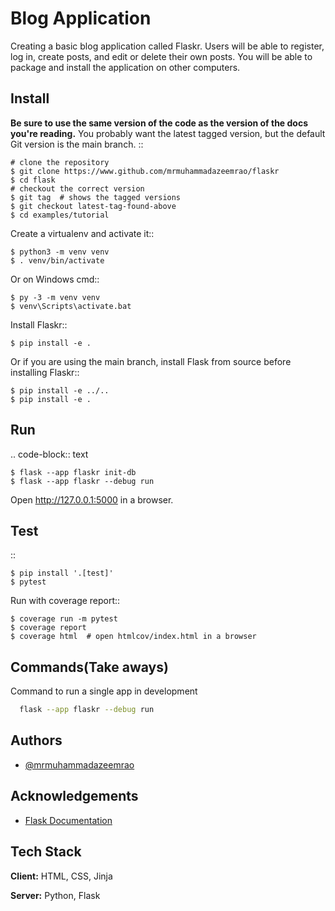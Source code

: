 
# Blog Application

Creating a basic blog application called Flaskr. Users will be able to register, log in, create posts, and edit or delete their own posts. You will be able to package and install the application on other computers.


Install
-------

**Be sure to use the same version of the code as the version of the docs
you're reading.** You probably want the latest tagged version, but the
default Git version is the main branch. ::

    # clone the repository
    $ git clone https://www.github.com/mrmuhammadazeemrao/flaskr
    $ cd flask
    # checkout the correct version
    $ git tag  # shows the tagged versions
    $ git checkout latest-tag-found-above
    $ cd examples/tutorial

Create a virtualenv and activate it::

    $ python3 -m venv venv
    $ . venv/bin/activate

Or on Windows cmd::

    $ py -3 -m venv venv
    $ venv\Scripts\activate.bat

Install Flaskr::

    $ pip install -e .

Or if you are using the main branch, install Flask from source before
installing Flaskr::

    $ pip install -e ../..
    $ pip install -e .


Run
---

.. code-block:: text

    $ flask --app flaskr init-db
    $ flask --app flaskr --debug run

Open http://127.0.0.1:5000 in a browser.


Test
----

::

    $ pip install '.[test]'
    $ pytest

Run with coverage report::

    $ coverage run -m pytest
    $ coverage report
    $ coverage html  # open htmlcov/index.html in a browser

## Commands(Take aways)

Command to run a single app in development
```bash
  flask --app flaskr --debug run
```


## Authors

- [@mrmuhammadazeemrao](https://www.github.com/mrmuhammadazeemrao)


## Acknowledgements

 - [Flask Documentation](https://flask.palletsprojects.com/en/2.2.x/tutorial/)


## Tech Stack

**Client:** HTML, CSS, Jinja

**Server:** Python, Flask

<!-- Need to continue from below link -->
<!-- https://flask.palletsprojects.com/en/2.2.x/tutorial/views/ -->
